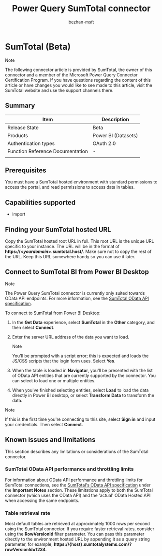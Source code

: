 ﻿---
title: Power Query SumTotal connector
description: Provides basic information and prerequisites for the SumTotal connector, and outlines limitations and issues.
author: bezhan-msft

ms.topic: conceptual
ms.date: 5/25/2021
ms.author: bezhan
LocalizationGroup: reference
---

# SumTotal (Beta)

>[!Note]
>The following connector article is provided by SumTotal, the owner of this connector and a member of the Microsoft Power Query Connector Certification Program. If you have questions regarding the content of this article or have changes you would like to see made to this article, visit the SumTotal website and use the support channels there.

## Summary

| Item | Description |
| ---- | ----------- |
| Release State | Beta |
| Products | Power BI (Datasets) |
| Authentication types | OAuth 2.0 |
| Function Reference Documentation | - |
| | |

## Prerequisites

You must have a SumTotal hosted environment with standard permissions to access the portal, and read permissions to access data in tables.

## Capabilities supported

* Import

## Finding your SumTotal hosted URL

Copy the SumTotal hosted root URL in full. This root URL is the unique URL specific to your instance. The URL will be in the format of **https://\<*yourdomain*>.sumtotal.host/**. Make sure not to copy the rest of the URL. Keep this URL somewhere handy so you can use it later.

## Connect to SumTotal BI from Power BI Desktop

>[!NOTE]
>The Power Query SumTotal connector is currently only suited towards OData API endpoints. For more information, see the [SumTotal OData API specification](https://marketplace.sumtotalsystems.com/Home/ODataAPI).

To connect to SumTotal from Power BI Desktop:

1. In the **Get Data** experience, select **SumTotal** in the **Other** category, and then select **Connect**.

2. Enter the server URL address of the data you want to load.

   >[!NOTE]
   >You'll be prompted with a script error; this is expected and loads the JS/CSS scripts that the login form uses. Select **Yes**.

3. When the table is loaded in **Navigator**, you'll be presented with the list of OData API entities that are currently supported by the connector. You can select to load one or multiple entities.

4. When you've finished selecting entities, select **Load** to load the data directly in Power BI desktop, or select **Transform Data** to transform the data.

>[!NOTE]
>If this is the first time you're connecting to this site, select **Sign in** and input your credentials. Then select **Connect**.

## Known issues and limitations

This section describes any limitations or considerations of the SumTotal connector.

### SumTotal OData API performance and throttling limits

For information about OData API performance and throttling limits for SumTotal connections, see the [SumTotal's OData API specification](https://marketplace.sumtotalsystems.com/Home/ODataAPI) under the **Important Notes** section. These limitations apply to both the SumTotal connector (which uses the OData API) and the 'actual' OData Hosted API when accessing the same endpoints.

### Table retrieval rate

Most default tables are retrieved at approximately 1000 rows per second using the SumTotal connector. If you require faster retrieval rates, consider using the **RowVersionId** filter parameter. You can pass this parameter directly to the environment hosted URL by appending it as a query string parameter, for example, **https://{host}.sumtotalystems.com/?rowVersionId=1234**.
